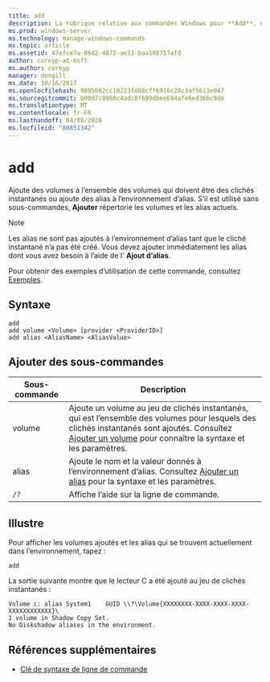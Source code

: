 ```yaml
---
title: add
description: La rubrique relative aux commandes Windows pour **Add**, qui ajoute des volumes à l’ensemble des volumes qui doivent être des clichés instantanés, ou ajoute des alias à l’environnement des alias.
ms.prod: windows-server
ms.technology: manage-windows-commands
ms.topic: article
ms.assetid: 47efce7a-86d2-4872-ae31-baa108757afd
author: coreyp-at-msft
ms.author: coreyp
manager: dongill
ms.date: 10/16/2017
ms.openlocfilehash: 9895082cc10223fd08cff6916c20c3af5613e947
ms.sourcegitcommit: b00d7c8968c4adc8f699dbee694afe6ed36bc9de
ms.translationtype: MT
ms.contentlocale: fr-FR
ms.lasthandoff: 04/08/2020
ms.locfileid: "80851342"
---
```

# <a name="add"></a>add

Ajoute des volumes à l’ensemble des volumes qui doivent être des clichés instantanés ou ajoute des alias à l’environnement d’alias. S’il est utilisé sans sous-commandes, **Ajouter** répertorie les volumes et les alias actuels.

> [!NOTE]
> Les alias ne sont pas ajoutés à l’environnement d’alias tant que le cliché instantané n’a pas été créé. Vous devez ajouter immédiatement les alias dont vous avez besoin à l’aide de l' **Ajout d’alias**.

Pour obtenir des exemples d’utilisation de cette commande, consultez [Exemples](#BKMK_examples).

## <a name="syntax"></a>Syntaxe

```
add 
add volume <Volume> [provider <ProviderID>] 
add alias <AliasName> <AliasValue>
```

## <a name="add-subcommands"></a>Ajouter des sous-commandes

| Sous-commande | Description |
| ---------- | ----------- |
| volume | Ajoute un volume au jeu de clichés instantanés, qui est l’ensemble des volumes pour lesquels des clichés instantanés sont ajoutés. Consultez [Ajouter un volume](add-volume.md) pour connaître la syntaxe et les paramètres. |
| alias | Ajoute le nom et la valeur donnés à l’environnement d’alias. Consultez [Ajouter un alias](add-alias.md) pour la syntaxe et les paramètres. |
| `/?` | Affiche l’aide sur la ligne de commande. |

## <a name="examples"></a><a name=BKMK_examples></a>Illustre

Pour afficher les volumes ajoutés et les alias qui se trouvent actuellement dans l’environnement, tapez :

```
add
```

La sortie suivante montre que le lecteur C a été ajouté au jeu de clichés instantanés :

```
Volume c: alias System1    GUID \\?\Volume{XXXXXXXX-XXXX-XXXX-XXXX-XXXXXXXXXXXX}\
1 volume in Shadow Copy Set.
No Diskshadow aliases in the environment.
```

## <a name="additional-references"></a>Références supplémentaires

- [Clé de syntaxe de ligne de commande](command-line-syntax-key.md)